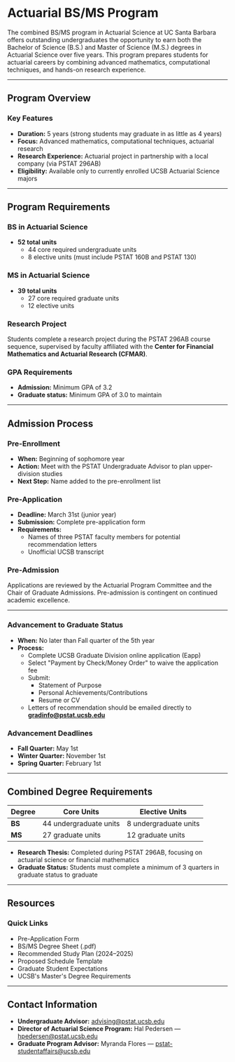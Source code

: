 # Actuarial BS/MS Program

The combined BS/MS program in Actuarial Science at UC Santa Barbara offers outstanding undergraduates the opportunity to earn both the Bachelor of Science (B.S.) and Master of Science (M.S.) degrees in Actuarial Science over five years. This program prepares students for actuarial careers by combining advanced mathematics, computational techniques, and hands-on research experience.

---

## Program Overview

### Key Features

- **Duration:** 5 years (strong students may graduate in as little as 4 years)
- **Focus:** Advanced mathematics, computational techniques, actuarial research
- **Research Experience:** Actuarial project in partnership with a local company (via PSTAT 296AB)
- **Eligibility:** Available only to currently enrolled UCSB Actuarial Science majors

---

## Program Requirements

### BS in Actuarial Science

- **52 total units**
  - 44 core required undergraduate units
  - 8 elective units (must include PSTAT 160B and PSTAT 130)

### MS in Actuarial Science

- **39 total units**
  - 27 core required graduate units
  - 12 elective units

### Research Project

Students complete a research project during the PSTAT 296AB course sequence, supervised by faculty affiliated with the **Center for Financial Mathematics and Actuarial Research (CFMAR)**.

### GPA Requirements

- **Admission:** Minimum GPA of 3.2  
- **Graduate status:** Minimum GPA of 3.0 to maintain

---

## Admission Process

### Pre-Enrollment

- **When:** Beginning of sophomore year  
- **Action:** Meet with the PSTAT Undergraduate Advisor to plan upper-division studies  
- **Next Step:** Name added to the pre-enrollment list

### Pre-Application

- **Deadline:** March 31st (junior year)  
- **Submission:** Complete pre-application form  
- **Requirements:**
  - Names of three PSTAT faculty members for potential recommendation letters
  - Unofficial UCSB transcript

### Pre-Admission

Applications are reviewed by the Actuarial Program Committee and the Chair of Graduate Admissions. Pre-admission is contingent on continued academic excellence.

---

### Advancement to Graduate Status

- **When:** No later than Fall quarter of the 5th year  
- **Process:**
  - Complete UCSB Graduate Division online application (Eapp)
  - Select "Payment by Check/Money Order" to waive the application fee
  - Submit:
    - Statement of Purpose
    - Personal Achievements/Contributions
    - Resume or CV
  - Letters of recommendation should be emailed directly to **gradinfo@pstat.ucsb.edu**

### Advancement Deadlines

- **Fall Quarter:** May 1st  
- **Winter Quarter:** November 1st  
- **Spring Quarter:** February 1st

---

## Combined Degree Requirements

| Degree        | Core Units              | Elective Units         |
|--------------|-------------------------|------------------------|
| **BS**      | 44 undergraduate units   | 8 undergraduate units |
| **MS**      | 27 graduate units        | 12 graduate units     |

- **Research Thesis:** Completed during PSTAT 296AB, focusing on actuarial science or financial mathematics
- **Graduate Status:** Students must complete a minimum of 3 quarters in graduate status to graduate

---

## Resources

### Quick Links

- Pre-Application Form  
- BS/MS Degree Sheet (.pdf)  
- Recommended Study Plan (2024–2025)  
- Proposed Schedule Template  
- Graduate Student Expectations  
- UCSB's Master's Degree Requirements

---

## Contact Information

- **Undergraduate Advisor:** [advising@pstat.ucsb.edu](mailto:advising@pstat.ucsb.edu)  
- **Director of Actuarial Science Program:** Hal Pedersen — [hpedersen@pstat.ucsb.edu](mailto:hpedersen@pstat.ucsb.edu)  
- **Graduate Program Advisor:** Myranda Flores — [pstat-studentaffairs@ucsb.edu](mailto:pstat-studentaffairs@ucsb.edu)
